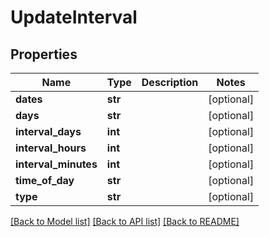 # UpdateInterval

## Properties
Name | Type | Description | Notes
------------ | ------------- | ------------- | -------------
**dates** | **str** |  | [optional] 
**days** | **str** |  | [optional] 
**interval_days** | **int** |  | [optional] 
**interval_hours** | **int** |  | [optional] 
**interval_minutes** | **int** |  | [optional] 
**time_of_day** | **str** |  | [optional] 
**type** | **str** |  | [optional] 

[[Back to Model list]](../README.md#documentation-for-models) [[Back to API list]](../README.md#documentation-for-api-endpoints) [[Back to README]](../README.md)


